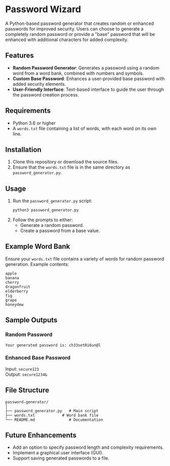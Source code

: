 # Password Wizard

A Python-based password generator that creates random or enhanced passwords for improved security. Users can choose to generate a completely random password or provide a "base" password that will be enhanced with additional characters for added complexity.

## Features
- **Random Password Generator**: Generates a password using a random word from a word bank, combined with numbers and symbols.
- **Custom Base Password**: Enhances a user-provided base password with added security elements.
- **User-Friendly Interface**: Text-based interface to guide the user through the password creation process.

## Requirements
- Python 3.6 or higher
- A `words.txt` file containing a list of words, with each word on its own line.

## Installation
1. Clone this repository or download the source files.
2. Ensure that the `words.txt` file is in the same directory as `password_generator.py`.

## Usage
1. Run the `password_generator.py` script:
   ```bash
   python3 password_generator.py
   ```
2. Follow the prompts to either:
   - Generate a random password.
   - Create a password from a base value.

## Example Word Bank
Ensure your `words.txt` file contains a variety of words for random password generation. Example contents:
```
apple
banana
cherry
dragonfruit
elderberry
fig
grape
honeydew
```

## Sample Outputs
### Random Password
```
Your generated password is: ch33setRi6un@l
```

### Enhanced Base Password
Input: `secure123`  
Output: `secure1234&`

## File Structure
```
password-generator/
│
├── password_generator.py   # Main script
├── words.txt            # Word bank file
└── README.md               # Documentation
```

## Future Enhancements
- Add an option to specify password length and complexity requirements.
- Implement a graphical user interface (GUI).
- Support saving generated passwords to a file.

